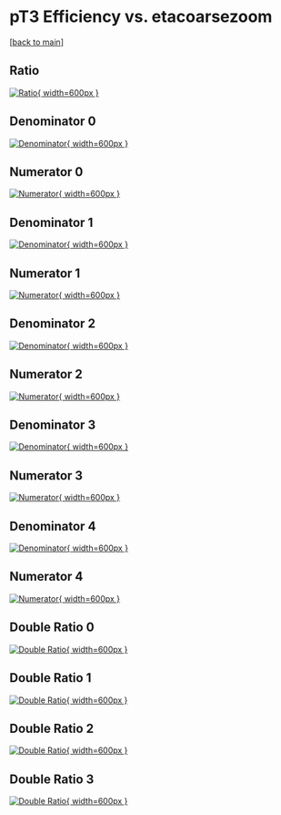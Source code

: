 # pT3 Efficiency vs. etacoarsezoom

[[back to main](./)]



## Ratio

[![Ratio](../mtv/var/pT3_vtr_13_1_eff_etacoarsezoom.png){ width=600px }](../mtv/var/pT3_vtr_13_1_eff_etacoarsezoom.pdf)

## Denominator 0

[![Denominator](../mtv/den/pT3_vtr_13_1_eff_etacoarsezoom_den0.png){ width=600px }](../mtv/den/pT3_vtr_13_1_eff_etacoarsezoom_den0.pdf)

## Numerator 0

[![Numerator](../mtv/num/pT3_vtr_13_1_eff_etacoarsezoom_num0.png){ width=600px }](../mtv/num/pT3_vtr_13_1_eff_etacoarsezoom_num0.pdf)

## Denominator 1

[![Denominator](../mtv/den/pT3_vtr_13_1_eff_etacoarsezoom_den1.png){ width=600px }](../mtv/den/pT3_vtr_13_1_eff_etacoarsezoom_den1.pdf)

## Numerator 1

[![Numerator](../mtv/num/pT3_vtr_13_1_eff_etacoarsezoom_num1.png){ width=600px }](../mtv/num/pT3_vtr_13_1_eff_etacoarsezoom_num1.pdf)

## Denominator 2

[![Denominator](../mtv/den/pT3_vtr_13_1_eff_etacoarsezoom_den2.png){ width=600px }](../mtv/den/pT3_vtr_13_1_eff_etacoarsezoom_den2.pdf)

## Numerator 2

[![Numerator](../mtv/num/pT3_vtr_13_1_eff_etacoarsezoom_num2.png){ width=600px }](../mtv/num/pT3_vtr_13_1_eff_etacoarsezoom_num2.pdf)

## Denominator 3

[![Denominator](../mtv/den/pT3_vtr_13_1_eff_etacoarsezoom_den3.png){ width=600px }](../mtv/den/pT3_vtr_13_1_eff_etacoarsezoom_den3.pdf)

## Numerator 3

[![Numerator](../mtv/num/pT3_vtr_13_1_eff_etacoarsezoom_num3.png){ width=600px }](../mtv/num/pT3_vtr_13_1_eff_etacoarsezoom_num3.pdf)

## Denominator 4

[![Denominator](../mtv/den/pT3_vtr_13_1_eff_etacoarsezoom_den4.png){ width=600px }](../mtv/den/pT3_vtr_13_1_eff_etacoarsezoom_den4.pdf)

## Numerator 4

[![Numerator](../mtv/num/pT3_vtr_13_1_eff_etacoarsezoom_num4.png){ width=600px }](../mtv/num/pT3_vtr_13_1_eff_etacoarsezoom_num4.pdf)

## Double Ratio 0

[![Double Ratio](../mtv/ratio/pT3_vtr_13_1_eff_etacoarsezoom_ratio0.png){ width=600px }](../mtv/ratio/pT3_vtr_13_1_eff_etacoarsezoom_ratio0.pdf)

## Double Ratio 1

[![Double Ratio](../mtv/ratio/pT3_vtr_13_1_eff_etacoarsezoom_ratio1.png){ width=600px }](../mtv/ratio/pT3_vtr_13_1_eff_etacoarsezoom_ratio1.pdf)

## Double Ratio 2

[![Double Ratio](../mtv/ratio/pT3_vtr_13_1_eff_etacoarsezoom_ratio2.png){ width=600px }](../mtv/ratio/pT3_vtr_13_1_eff_etacoarsezoom_ratio2.pdf)

## Double Ratio 3

[![Double Ratio](../mtv/ratio/pT3_vtr_13_1_eff_etacoarsezoom_ratio3.png){ width=600px }](../mtv/ratio/pT3_vtr_13_1_eff_etacoarsezoom_ratio3.pdf)

